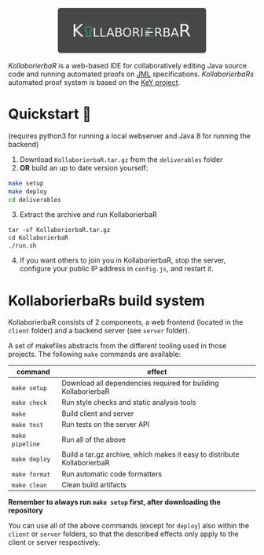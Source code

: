 <p align="center">
	<img width="60%" src="client/src/graphics/kollaborierbarLogo.svg"/>
</p>

*KollaborierbaR* is a web-based IDE for collaboratively editing Java source code and running automated proofs on [JML](https://en.wikipedia.org/wiki/Java_Modeling_Language) specifications. *KollaborierbaRs* automated proof system is based on the [KeY project](https://www.key-project.org/).

# Quickstart 🚀

(requires python3 for running a local webserver and Java 8 for running the backend)

1. Download `KollaborierbaR.tar.gz` from the `deliverables` folder
2. **OR** build an up to date version yourself:

```sh
make setup
make deploy
cd deliverables
```

3. Extract the archive and run KollaborierbaR
```
tar -xf KollaborierbaR.tar.gz
cd KollaborierbaR
./run.sh
```

4. If you want others to join you in KollaborierbaR, stop the server, configure your public IP address in `config.js`, and restart it.

# KollaborierbaRs build system

KollaborierbaR consists of 2 components, a web frontend (located in the `client` folder) and a backend server (see `server` folder).

A set of makefiles abstracts from the different tooling used in those projects. The following `make` commands are available:


|command        |effect                                                                   |
|---------------|-------------------------------------------------------------------------|
|`make setup`   |Download all dependencies required for building KollaborierbaR           |
|`make check`   |Run style checks and static analysis tools                               |
|`make`         |Build client and server                                                  |
|`make test`    |Run tests on the server API                                              |
|`make pipeline`|Run all of the above                                                     |
|`make deploy`  |Build a tar.gz archive, which makes it easy to distribute KollaborierbaR |
|`make format`  |Run automatic code formatters                                            |
|`make clean`   |Clean build artifacts                                                    |

**Remember to always run `make setup` first, after downloading the repository**

You can use all of the above commands (except for `deploy`) also within the `client` or `server` folders, so that the described effects only apply to the client or server respectively.
